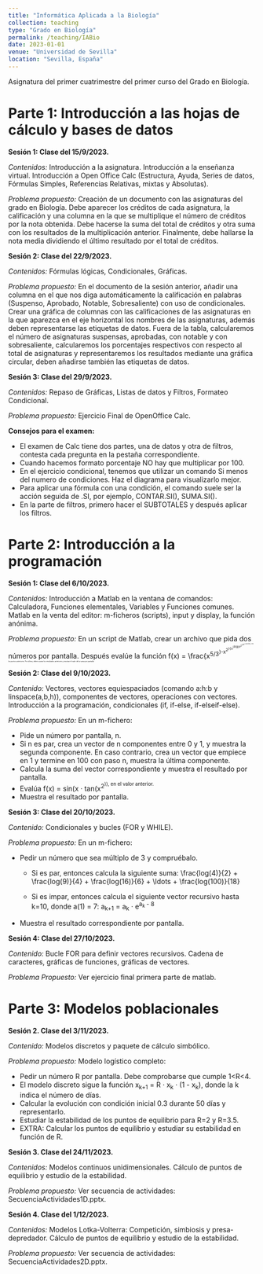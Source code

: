 ```yaml
---
title: "Informática Aplicada a la Biología"
collection: teaching
type: "Grado en Biología"
permalink: /teaching/IABio
date: 2023-01-01
venue: "Universidad de Sevilla"
location: "Sevilla, España"
---
```


Asignatura del primer cuatrimestre del primer curso del Grado en Biología.

Parte 1: Introducción a las hojas de cálculo y bases de datos
======

<b>Sesión 1: Clase del 15/9/2023.</b>

<em>Contenidos:</em> Introducción a la asignatura. Introducción a la enseñanza virtual. Introducción a Open Office Calc (Estructura, Ayuda, Series de datos, Fórmulas Simples, Referencias Relativas, mixtas y Absolutas).

<em>Problema propuesto:</em> Creación de un documento con las asignaturas del grado en Biología. Debe aparecer los créditos de cada asignatura, la calificación y una columna en la que se multiplique el número de créditos por la nota obtenida. Debe hacerse la suma del total de créditos y otra suma con los resultados de la multiplicación anterior. Finalmente, debe hallarse la nota media dividiendo el último resultado por el total de créditos.

<b>Sesión 2: Clase del 22/9/2023.</b>

<em>Contenidos:</em> Fórmulas lógicas, Condicionales, Gráficas.

<em>Problema propuesto:</em> En el documento de la sesión anterior, añadir una columna en el que nos diga automáticamente la calificación en palabras (Suspenso, Aprobado, Notable, Sobresaliente) con uso de condicionales. Crear una gráfica de columnas con las calificaciones de las asignaturas en la que aparezca en el eje horizontal los nombres de las asignaturas, además deben representarse las etiquetas de datos. Fuera de la tabla, calcularemos el número de asignaturas suspensas, aprobadas, con notable y con sobresaliente, calcularemos los porcentajes respectivos con respecto al total de asignaturas y representaremos los resultados mediante una gráfica circular, deben añadirse también las etiquetas de datos.

<b>Sesión 3: Clase del 29/9/2023.</b>

<em>Contenidos:</em> Repaso de Gráficas, Listas de datos y Filtros, Formateo Condicional.

<em>Problema propuesto:</em> Ejercicio Final de OpenOffice Calc.

<b>Consejos para el examen:</b>

* El examen de Calc tiene dos partes, una de datos y otra de filtros, contesta cada pregunta en la pestaña correspondiente.
* Cuando hacemos formato porcentaje NO hay que multiplicar por 100.
* En el ejercicio condicional, tenemos que utilizar un comando Si menos del numero de condiciones. Haz el diagrama para visualizarlo mejor.
* Para aplicar una fórmula con una condición, el comando suele ser la acción seguida de .SI, por ejemplo, CONTAR.SI(), SUMA.SI().
* En la parte de filtros, primero hacer el SUBTOTALES y después aplicar los filtros.

Parte 2: Introducción a la programación
======

<b>Sesión 1: Clase del 6/10/2023.</b>

<em>Contenidos:</em> Introducción a Matlab en la ventana de comandos: Calculadora, Funciones elementales, Variables y Funciones comunes. Matlab en la venta del editor: m-ficheros (scripts), input y display, la función anónima.

<em>Problema propuesto:</em> En un script de Matlab, crear un archivo que pida dos números por pantalla. Después evalúe la función f(x) = \frac{x<sup>5/3<sup>}-x<sup>2<sup>}{x<sup>\log(x<sup>2<sup>)/x<sup>+cos(x)}, en los puntos anteriores. Por útlimo, debes sumar los resultados anteriores y mostrar el valor de la suma por pantalla.

<b>Sesión 2: Clase del 9/10/2023.</b>

<em>Contenido:</em> Vectores, vectores equiespaciados (comando a:h:b y linspace(a,b,h)), componentes de vectores, operaciones con vectores. Introducción a la programación, condicionales (if, if-else, if-elseif-else).

<em>Problema propuesto:</em> En un m-fichero:

* Pide un número por pantalla, n.
* Si n es par, crea un vector de n componentes entre 0 y 1, y muestra la segunda componente. En caso contrario, crea un vector que empiece en 1 y termine en 100 con paso n, muestra la última componente.
* Calcula la suma del vector correspondiente y muestra el resultado por pantalla.
* Evalúa ﻿f(x) = sin(x · tan(x<sup>2<sup>)), en el valor anterior.
* Muestra el resultado por pantalla.

<b>Sesión 3: Clase del 20/10/2023.</b>

<em>Contenido:</em> Condicionales y bucles (FOR y WHILE).

<em>Problema propuesto:</em> En un m-fichero: 

* Pedir un número que sea múltiplo de 3 y compruébalo.
  * Si es par, entonces calcula la siguiente suma: \frac{log(4)}{2} + \frac{log(9)}{4} + \frac{log(16)}{6} + \ldots + \frac{log(100)}{18}

  * Si es impar, entonces calcula el siguiente vector recursivo hasta k=10, donde a(1) = 7: a<sub>k+1</sub> = a<sub>k</sub> · e<sup>a<sub>k</sub> - 8</sup>

* Muestra el resultado correspondiente por pantalla.

<b>Sesión 4: Clase del 27/10/2023. </b>

<em>Contenido:</em> Bucle FOR para definir vectores recursivos. Cadena de caracteres, gráficas de funciones, gráficas de vectores.

<em>Problema Propuesto:</em> Ver ejercicio final primera parte de matlab.

Parte 3: Modelos poblacionales
======

<b>Sesión 2. Clase del 3/11/2023.</b>

<em>Contenido:</em> Modelos discretos y paquete de cálculo simbólico.

<em>Problema propuesto:</em> Modelo logístico completo:

* Pedir un número R por pantalla. Debe comprobarse que cumple 1<R<4.
* El modelo discreto sigue la función x<sub>k+1</sub> = R · x<sub>k</sub> · (1 - x<sub>k</sub>)﻿, donde la k indica el número de días. 
* Calcular la evolución con condición inicial 0.3 durante 50 días y representarlo.
* Estudiar la estabilidad de los puntos de equilibrio para R=2 y R=3.5.
* EXTRA: Calcular los puntos de equilibrio y estudiar su estabilidad en función de R.

<b>Sesión 3. Clase del 24/11/2023.</b>

<em>Contenidos:</em> Modelos continuos unidimensionales. Cálculo de puntos de equilibrio y estudio de la estabilidad.

<em>Problema propuesto:</em> Ver secuencia de actividades: SecuenciaActividades1D.pptx.

<b>Sesión 4. Clase del 1/12/2023.</b>

<em>Contenidos:</em> Modelos Lotka-Volterra: Competición, simbiosis y presa-depredador. Cálculo de puntos de equilibrio y estudio de la estabilidad.

<em>Problema propuesto:</em> Ver secuencia de actividades: SecuenciaActividades2D.pptx.
